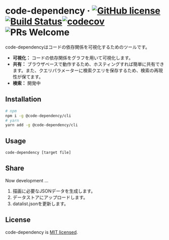 # code-dependency · [![GitHub license](https://img.shields.io/badge/license-MIT-blue.svg)](https://github.com/Himenon/code-dependency/blob/master/LICENSE)[![Build Status](https://travis-ci.com/Himenon/code-dependency.svg?branch=master)](https://travis-ci.com/Himenon/code-dependency)[![codecov](https://codecov.io/gh/Himenon/code-dependency/branch/master/graph/badge.svg)](https://codecov.io/gh/Himenon/code-dependency)![PRs Welcome](https://img.shields.io/badge/PRs-welcome-brightgreen.svg)

code-dependencyはコードの依存関係を可視化するためのツールです。

* **可視化：** コードの依存関係をグラフを用いて可視化します。
* **共有：** ブラウザベースで動作するため、ホスティングすれば簡単に共有できます。また、クエリパラメーターに検索クエリを保存するため、検索の再現性が保てます。
* **検索：** 開発中

## Installation

```sh
# npm
npm i -g @code-dependency/cli
# yarn
yarn add -g @code-dependency/cli
```

## Usage

```sh
code-dependency [target file]
```

## Share

Now development ...

1. 描画に必要なJSONデータを生成します。
2. データストアにアップロードします。
3. datalist.jsonを更新します。

## License

code-dependency is [MIT licensed](https://github.com/Himenon/code-dependency/blob/master/LICENSE).
